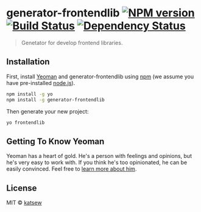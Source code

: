 # generator-frontendlib [![NPM version][npm-image]][npm-url] [![Build Status][travis-image]][travis-url] [![Dependency Status][daviddm-image]][daviddm-url]
> Genetator for develop frontend libraries.

## Installation

First, install [Yeoman](http://yeoman.io) and generator-frontendlib using [npm](https://www.npmjs.com/) (we assume you have pre-installed [node.js](https://nodejs.org/)).

```bash
npm install -g yo
npm install -g generator-frontendlib
```

Then generate your new project:

```bash
yo frontendlib
```

## Getting To Know Yeoman

Yeoman has a heart of gold. He&#39;s a person with feelings and opinions, but he&#39;s very easy to work with. If you think he&#39;s too opinionated, he can be easily convinced. Feel free to [learn more about him](http://yeoman.io/).

## License

MIT © [katsew]()


[npm-image]: https://badge.fury.io/js/generator-frontendlib.svg
[npm-url]: https://npmjs.org/package/generator-frontendlib
[travis-image]: https://travis-ci.org/katsew/generator-frontendlib.svg?branch=master
[travis-url]: https://travis-ci.org/katsew/generator-frontendlib
[daviddm-image]: https://david-dm.org/katsew/generator-frontendlib.svg?theme=shields.io
[daviddm-url]: https://david-dm.org/katsew/generator-frontendlib
